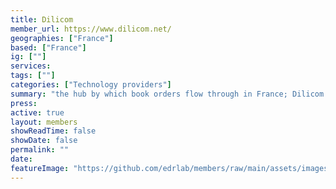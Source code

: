 ```yaml
---
title: Dilicom
member_url: https://www.dilicom.net/
geographies: ["France"]
based: ["France"]
ig: [""] 
services: 
tags: [""]
categories: ["Technology providers"]
summary: "the hub by which book orders flow through in France; Dilicom also manages the B2B exchanges related to the national ebook lending solution Prêt Numérique en Bibliothèque."
press:
active: true
layout: members
showReadTime: false
showDate: false
permalink: ""
date: 
featureImage: "https://github.com/edrlab/members/raw/main/assets/images/dilicom.svg"
---
```


